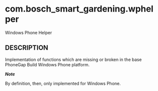 # com.bosch_smart_gardening.wphelper
Windows Phone Helper

## DESCRIPTION

Implementation of functions which are missing or broken in the base PhoneGap Build Windows Phone platform.

***Note***

By definition, then, only implemented for Windows Phone.
